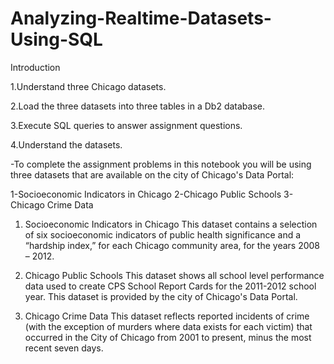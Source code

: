# Analyzing-Realtime-Datasets-Using-SQL

Introduction

1.Understand three Chicago datasets.

2.Load the three datasets into three tables in a Db2 database.

3.Execute SQL queries to answer assignment questions.

4.Understand the datasets.

-To complete the assignment problems in this notebook you will be using three datasets that are available on the city of Chicago's Data Portal:


1-Socioeconomic Indicators in Chicago
2-Chicago Public Schools
3-Chicago Crime Data

1. Socioeconomic Indicators in Chicago
This dataset contains a selection of six socioeconomic indicators of public health significance and a “hardship index,” for each Chicago community area, for the years 2008 – 2012.

2. Chicago Public Schools
This dataset shows all school level performance data used to create CPS School Report Cards for the 2011-2012 school year. This dataset is provided by the city of Chicago's Data Portal.

3. Chicago Crime Data
This dataset reflects reported incidents of crime (with the exception of murders where data exists for each victim) that occurred in the City of Chicago from 2001 to present, minus the most recent seven days.
